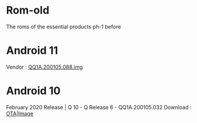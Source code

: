 # Rom-old
The roms of the essential products ph-1 before

# Android 11
Vendor : [QQ1A.200105.088.img](https://storage.googleapis.com/essential-static/vendor-QQ1A.200105.088.zip)

# Android 10
February 2020 Release | Q 10 - Q Release 6 - QQ1A.200105.032
Download : [OTA](https://storage.googleapis.com/essential-static/PH1-OTA-QQ1A.200105.032.zip)|[Image](https://storage.googleapis.com/essential-static/PH1-Images-QQ1A.200105.032.zip)

